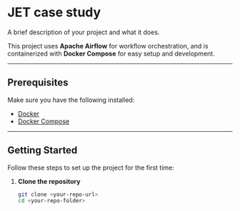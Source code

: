 # JET case study

A brief description of your project and what it does.

This project uses **Apache Airflow** for workflow orchestration, and is containerized with **Docker Compose** for easy setup and development.

---

## Prerequisites

Make sure you have the following installed:

- [Docker](https://docs.docker.com/get-docker/)
- [Docker Compose](https://docs.docker.com/compose/)

---

## Getting Started

Follow these steps to set up the project for the first time:

1. **Clone the repository**
   ```bash
   git clone <your-repo-url>
   cd <your-repo-folder>
